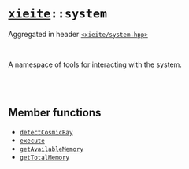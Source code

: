 # [`xieite`](../README.md)`::system`
Aggregated in header [`<xieite/system.hpp>`](../include/xieite/system.hpp)

<br/>

A namespace of tools for interacting with the system.

<br/><br/>

## Member functions
- [`detectCosmicRay`](../docs/system/detectCosmicRay.md)
- [`execute`](../docs/system/execute.md)
- [`getAvailableMemory`](../docs/system/getAvailableMemory.md)
- [`getTotalMemory`](../docs/system/getTotalMemory.md)
